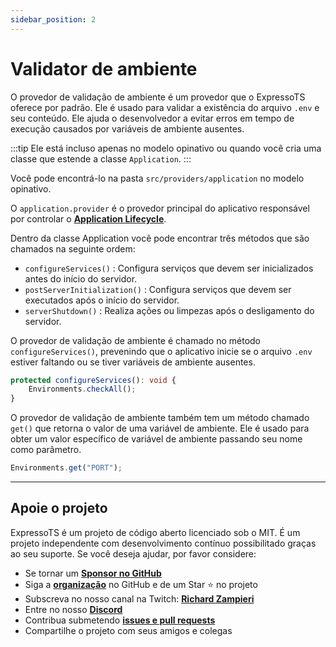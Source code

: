 ```yaml
---
sidebar_position: 2
---
```


# Validator de ambiente

O provedor de validação de ambiente é um provedor que o ExpressoTS oferece por padrão. Ele é usado para validar a existência do arquivo `.env` e seu conteúdo.
Ele ajuda o desenvolvedor a evitar erros em tempo de execução causados por variáveis de ambiente ausentes.

:::tip
Ele está incluso apenas no modelo opinativo ou quando você cria uma classe que estende a classe `Application`.
:::

Você pode encontrá-lo na pasta `src/providers/application` no modelo opinativo.

O `application.provider` é o provedor principal do aplicativo responsável por controlar o **[Application Lifecycle](../overview/application.md#hooks-de-ciclo-de-vida-da-aplicação)**.

Dentro da classe Application você pode encontrar três métodos que são chamados na seguinte ordem:

-   `configureServices()` : Configura serviços que devem ser inicializados antes do início do servidor.
-   `postServerInitialization()` : Configura serviços que devem ser executados após o início do servidor.
-   `serverShutdown()` : Realiza ações ou limpezas após o desligamento do servidor.

O provedor de validação de ambiente é chamado no método `configureServices()`, prevenindo que o aplicativo inicie se o arquivo `.env` estiver faltando ou se tiver variáveis de ambiente ausentes.

```typescript
protected configureServices(): void {
    Environments.checkAll();
}
```

O provedor de validação de ambiente também tem um método chamado `get()` que retorna o valor de uma variável de ambiente. Ele é usado para obter um valor específico de variável de ambiente passando seu nome como parâmetro.

```typescript
Environments.get("PORT");
```

---

## Apoie o projeto

ExpressoTS é um projeto de código aberto licenciado sob o MIT. É um projeto independente com desenvolvimento contínuo possibilitado graças ao seu suporte. Se você deseja ajudar, por favor considere:

-   Se tornar um **[Sponsor no GitHub](https://github.com/sponsors/expressots)**
-   Siga a **[organização](https://github.com/expressots)** no GitHub e de um Star ⭐ no projeto
-   Subscreva no nosso canal na Twitch: **[Richard Zampieri](https://www.twitch.tv/richardzampieri)**
-   Entre no nosso **[Discord](https://discord.com/invite/PyPJfGK)**
-   Contribua submetendo **[issues e pull requests](https://github.com/expressots/expressots/issues/new/choose)**
-   Compartilhe o projeto com seus amigos e colegas
